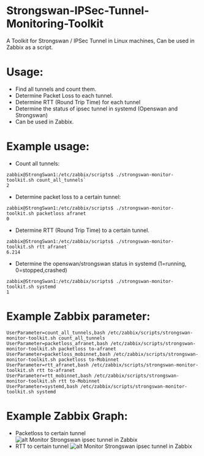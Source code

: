 # Strongswan-IPSec-Tunnel-Monitoring-Toolkit
A Toolkit for Strongswan / IPSec Tunnel in Linux machines, Can be used in Zabbix as a script.

# Usage:
- Find all tunnels and count them.
- Determine Packet Loss to each tunnel.
- Determine RTT (Round Trip Time) for each tunnel
- Determine the status of ipsec tunnel in systemd (Openswan and Strongswan)
- Can be used in Zabbix.

# Example usage:
- Count all tunnels:

```
zabbix@StrongSwan1:/etc/zabbix/scripts$ ./strongswan-monitor-toolkit.sh count_all_tunnels`
2
```


- Determine packet loss to a certain tunnel:

```
zabbix@StrongSwan1:/etc/zabbix/scripts$ ./strongswan-monitor-toolkit.sh packetloss afranet
0
```
- Determine RTT (Round Trip Time) to a certain tunnel.

```
zabbix@StrongSwan1:/etc/zabbix/scripts$ ./strongswan-monitor-toolkit.sh rtt afranet`
6.214
```


- Determine the openswan/strongswan status in systemd (1=running, 0=stopped,crashed)
```
zabbix@StrongSwan1:/etc/zabbix/scripts$ ./strongswan-monitor-toolkit.sh systemd
1
```

# Example Zabbix parameter:

```
UserParameter=count_all_tunnels,bash /etc/zabbix/scripts/strongswan-monitor-toolkit.sh count_all_tunnels
UserParameter=packetloss_afranet,bash /etc/zabbix/scripts/strongswan-monitor-toolkit.sh packetloss to-afranet
UserParameter=packetloss_mobinnet,bash /etc/zabbix/scripts/strongswan-monitor-toolkit.sh packetloss to-Mobinnet
UserParameter=rtt_afranet,bash /etc/zabbix/scripts/strongswan-monitor-toolkit.sh rtt to-afranet
UserParameter=rtt_mobinnet,bash /etc/zabbix/scripts/strongswan-monitor-toolkit.sh rtt to-Mobinnet
UserParameter=systemd,bash /etc/zabbix/scripts/strongswan-monitor-toolkit.sh systemd
```

# Example Zabbix Graph:
- Packetloss to certain tunnel
![alt Monitor Strongswan ipsec tunnel in Zabbix](https://github.com/danitfk/Strongswan-IPSec-Tunnel-Monitoring-Toolkit/blob/master/graph.png?raw=true)
- RTT to certain tunnel
![alt Monitor Strongswan ipsec tunnel in Zabbix](https://github.com/danitfk/Strongswan-IPSec-Tunnel-Monitoring-Toolkit/blob/master/graph2.png?raw=true)

